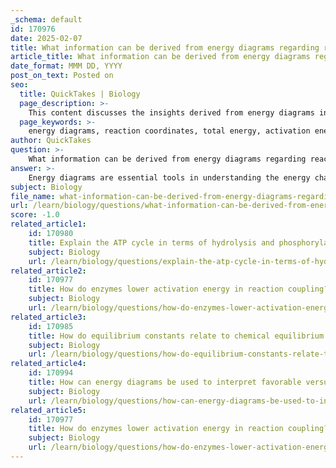 ```yaml
---
_schema: default
id: 170976
date: 2025-02-07
title: What information can be derived from energy diagrams regarding reaction coordinates and total energy?
article_title: What information can be derived from energy diagrams regarding reaction coordinates and total energy?
date_format: MMM DD, YYYY
post_on_text: Posted on
seo:
  title: QuickTakes | Biology
  page_description: >-
    This content discusses the insights derived from energy diagrams in chemical reactions, including energy levels of reactants and products, activation energy, transition states, and thermodynamic favorability.
  page_keywords: >-
    energy diagrams, reaction coordinates, total energy, activation energy, transition state, Gibbs free energy, spontaneous reaction, non-spontaneous reaction, thermodynamic favorability, coupled reactions, chemical reactions, catalysts, metabolic pathways, reaction mechanisms
author: QuickTakes
question: >-
    What information can be derived from energy diagrams regarding reaction coordinates and total energy?
answer: >-
    Energy diagrams are essential tools in understanding the energy changes that occur during chemical reactions. They provide a visual representation of the relationship between the reaction coordinate (the progress of the reaction) and the total energy of the system. Here are the key pieces of information that can be derived from energy diagrams:\n\n1. **Energy Levels of Reactants and Products**: Energy diagrams display the energy of the reactants and products. If the products are at a lower energy level than the reactants, the reaction has a negative Gibbs free energy change (ΔG < 0), indicating that the reaction is spontaneous. Conversely, if the products are at a higher energy level, the reaction has a positive ΔG (ΔG > 0), suggesting that it is non-spontaneous under standard conditions.\n\n2. **Activation Energy**: The activation energy (Ea) is represented in energy diagrams as the energy difference between the reactants and the peak of the energy curve, known as the transition state. This peak represents the highest energy point that must be overcome for the reaction to proceed. A lower activation energy indicates that the reaction can occur more readily, often facilitated by catalysts (like enzymes), which lower the activation energy without altering the overall energy change of the reaction.\n\n3. **Transition State**: The transition state is a critical point in the reaction pathway where the reactants are transformed into products. It is characterized by a high-energy configuration and is often depicted as the peak in the energy diagram. Understanding the transition state is crucial for grasping how reactions occur and how they can be influenced by various factors, including temperature and the presence of catalysts.\n\n4. **Reaction Coupling**: In cases where a reaction has a positive ΔG, it can be coupled with a spontaneous reaction (negative ΔG) to drive the overall process forward. Energy diagrams can illustrate how these coupled reactions work together to achieve a favorable outcome, highlighting the importance of metabolic pathways in biological systems.\n\n5. **Thermodynamic Favorability**: The overall shape of the energy diagram can indicate whether a reaction is thermodynamically favorable or unfavorable. The difference in energy between reactants and products (ΔG) provides insight into the spontaneity of the reaction, while the activation energy informs about the rate at which the reaction can occur.\n\nIn summary, energy diagrams are invaluable for visualizing and understanding the energy changes associated with chemical reactions, including the roles of activation energy, transition states, and the thermodynamic favorability of reactions. They help elucidate the mechanisms of reactions and the factors that influence reaction rates and pathways.
subject: Biology
file_name: what-information-can-be-derived-from-energy-diagrams-regarding-reaction-coordinates-and-total-energy.md
url: /learn/biology/questions/what-information-can-be-derived-from-energy-diagrams-regarding-reaction-coordinates-and-total-energy
score: -1.0
related_article1:
    id: 170980
    title: Explain the ATP cycle in terms of hydrolysis and phosphorylation.
    subject: Biology
    url: /learn/biology/questions/explain-the-atp-cycle-in-terms-of-hydrolysis-and-phosphorylation
related_article2:
    id: 170977
    title: How do enzymes lower activation energy in reaction coupling?
    subject: Biology
    url: /learn/biology/questions/how-do-enzymes-lower-activation-energy-in-reaction-coupling
related_article3:
    id: 170985
    title: How do equilibrium constants relate to chemical equilibrium in glycolysis?
    subject: Biology
    url: /learn/biology/questions/how-do-equilibrium-constants-relate-to-chemical-equilibrium-in-glycolysis
related_article4:
    id: 170994
    title: How can energy diagrams be used to interpret favorable versus unfavorable reactions?
    subject: Biology
    url: /learn/biology/questions/how-can-energy-diagrams-be-used-to-interpret-favorable-versus-unfavorable-reactions
related_article5:
    id: 170977
    title: How do enzymes lower activation energy in reaction coupling?
    subject: Biology
    url: /learn/biology/questions/how-do-enzymes-lower-activation-energy-in-reaction-coupling
---
```


&nbsp;